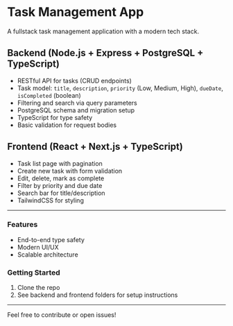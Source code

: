 # Task Management App

A fullstack task management application with a modern tech stack.

## Backend (Node.js + Express + PostgreSQL + TypeScript)
- RESTful API for tasks (CRUD endpoints)
- Task model: `title`, `description`, `priority` (Low, Medium, High), `dueDate`, `isCompleted` (boolean)
- Filtering and search via query parameters
- PostgreSQL schema and migration setup
- TypeScript for type safety
- Basic validation for request bodies

## Frontend (React + Next.js + TypeScript)
- Task list page with pagination
- Create new task with form validation
- Edit, delete, mark as complete
- Filter by priority and due date
- Search bar for title/description
- TailwindCSS for styling

---

### Features
- End-to-end type safety
- Modern UI/UX
- Scalable architecture

### Getting Started
1. Clone the repo
2. See backend and frontend folders for setup instructions

---

Feel free to contribute or open issues!
